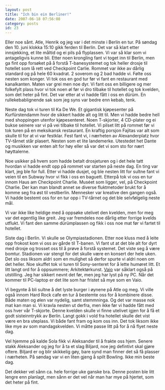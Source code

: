 ```yaml
---
layout: post
title: "Ich bin ein Berliner!"
date: 2007-06-18 07:56:08
category: posts
id: 23
---
```

Eller noe sånt. Atle, Henrik og jeg var i det minste i Berlin en tur. På søndag den 10. juni klokka 15:10 gikk ferden til Berlin. Det var så klart etter innsjekking, et lite måltid og ei pils på flyplassen. Vi var så klar som vi antageligvis kunne bli. Etter noen krongling fant vi toget inn til Berlin, men ga fint opp forsøket på å forstå T-banesystemet og tok heller drosje til hotellet som lå rett ved Checkpoint Carlie. Rommet var ikke av dårlig standard og på hele 60 kvadrat. 2 soverom og 2 bad hadde vi. Følte oss nesten som konger. Vi tok oss en god tur før vi fant en restaurant med kanalkanten. Maten var grei men noe dyr. Vi fant oss en billigere og mer folkefylt plass hvor vi tok noen øl før vi dro tilbake til hotellet og tok kvelden, som det heter på fint. Det var etter at vi hadde fått i oss en dürüm. En rullekebablignende sak som jeg syns var bedre enn kebab, tenk.

Neste dag tok vi turen til Ka De We. Et gigantisk kjøpesenter på Kurfürstendamm hvor de sikkert hadde alt og litt til. Men vi hadde bedre hell med shoppingen utenfor kjøpesenteret. Noen T-skjorter, 4 CD-plater og ei bukse seinere var vi på vei tilbake til hotellet. Vi pilset litt på rommet før vi tok turen på en meksikansk restaurant. En kraftig porsjon Fajitas var alt som skulle til for at vi var festklar. Fest fant vi, i nærheten av Alexanderplatz hvor TV-tårnet står plasert. Nesten som et lite landemerke. Utestedet het Dante og musikken var enten alt for høy eller så var det vi som sto for nært høyttalerne.

Noe usikker på hvem som hadde betalt drosjeturen og i det hele tatt hvordan vi hadde endt opp på rommet var starten på neste dag. En ting var klart, jeg ble for full. Etter vi hadde dusjet, og ble nesten litt for sultne fant vi veien til en Subway hvor vi fikk i oss en baguett. Etterpå tok vi oss en tur innom Haus am Checkpoint Charlie. Muséet som ligger, vel, på Checkpoint Charlie. Der kan man blandt annet se diverse fluktmetoder brukt for å komme seg fra øst til vestberlin. Mennesker var kreative den gangen også. Vi hadde bestemt oss for en tur opp i TV-tårnet og det ble selvfølgelig neste mål.

Vi var ikke like heldige med å oppsøke utelivet den kvelden, men for meg var det egentlig like greit. Jeg var fremdeles noe dårlig etter forrige kvelds utflukt. Vi fant den samme dürümplassen og fikk i oss noe mat før vi fartet til hotellet.

Siste dag i Berlin. Vi skulle se Olympiastadionen. Etter noe kluss med å leite opp frokost kom vi oss av gårde til T-banen. Vi fant ut at det ble alt for dyrt med drosje og trosset oss til å prøve å forstå systemet. Det viste seg å være bomtur. Stadionen var stengt for det skulle være en konsert der hele uken. Det slo oss liksom aldri som en mulighet så derfor spurte vi aldri noen om det heller. Noe skuffet tok vi turen til Sony-senteret for å lette humøret litt. Et litt langt ord for å oppsummere; Arkitektørkunst. [Vaio][1] var såklart også på utstilling. Jeg har sikkert nevnt det før, men jeg har lyst på ny PC. Når det kommer til PC-laptop er det lite som har fristet så mye som en Vaio.

Vi begynte å bli sultne å det lyste burger i øynene på Atle og meg. Vi ville også innom Hard Rock cafe en tur å bestemte oss for å kombinere disse. Både maten og ølen var nydelig, samt stemmninga. Og det var masse nok mat kan man si. Vi kravla nesten ut derfra, men ikke før vi hadde fått med oss hver vår T-skjorte. Denne kvelden skulle vi finne utelivet igjen for å få et godt sisteinntrykk av Berlin. Langt gokk i vold fra hotellet skulle det vist være en bra uteplass. Vi både fant fram og kom oss inn. Det tok liksom ikke like mye av som mandagskvelden. Vi måtte passe litt på for å nå flyet neste dag.

Vel hjemme på kalde Sola fikk vi Aleksander til å frakte oss hjem. Senere stakk Aleksander og jeg for å ta et slag Biljard, noe jeg defintivt skal gjøre oftere. Biljard er og blir skikkelig gøy, bare synd man finner det så få plasser i nærheten. På søndag var vi en liten gjeng å spilt Bowling. Ikke min beste dag.

Det dekker vel sånn ca. hele forrige uke ganske bra. Denne posten ble litt lengre enn planlagt, men sånn er det vel når man har mye på hjertet, som det heter på fint.

 [1]: http://en.wikipedia.org/wiki/Vaio